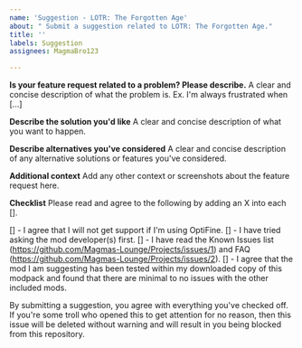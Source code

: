 ```yaml
---
name: 'Suggestion - LOTR: The Forgotten Age'
about: " Submit a suggestion related to LOTR: The Forgotten Age."
title: ''
labels: Suggestion
assignees: MagmaBro123

---
```


**Is your feature request related to a problem? Please describe.**
A clear and concise description of what the problem is. Ex. I'm always frustrated when [...]

**Describe the solution you'd like**
A clear and concise description of what you want to happen.

**Describe alternatives you've considered**
A clear and concise description of any alternative solutions or features you've considered.

**Additional context**
Add any other context or screenshots about the feature request here.

**Checklist**
Please read and agree to the following by adding an X into each [].

[] - I agree that I will not get support if I'm using OptiFine.
[] - I have tried asking the mod developer(s) first.
[] - I have read the Known Issues list (https://github.com/Magmas-Lounge/Projects/issues/1) and FAQ (https://github.com/Magmas-Lounge/Projects/issues/2).
[] - I agree that the mod I am suggesting has been tested within my downloaded copy of this modpack and found that there are minimal to no issues with the other included mods.

By submitting a suggestion, you agree with everything you've checked off. If you're some troll who opened this to get attention for no reason, then this issue will be deleted without warning and will result in you being blocked from this repository.
